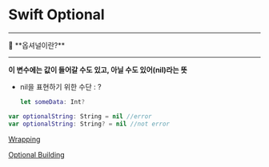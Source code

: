 # Swift Optional

---

<aside>
🧐 **옵셔널이란?**

---

**이 변수에는 값이 들어갈 수도 있고, 아닐 수도 있어(nil)라는 뜻**

- nil을 표현하기 위한 수단 : ?
    
    ```swift
    let someData: Int?
    ```
    
</aside>

```swift
var optionalString: String = nil //error
var optionalString: String? = nil //not error
```

[Wrapping ](Swift%20Optional%209b686e00deb849398943fdf3a52dc01f/Wrapping%2089b779c84de94f26981b6093b82a3620.md)

[Optional Building](Swift%20Optional%209b686e00deb849398943fdf3a52dc01f/Optional%20Building%2081a1e9baeffa4973892359a96232004c.md)